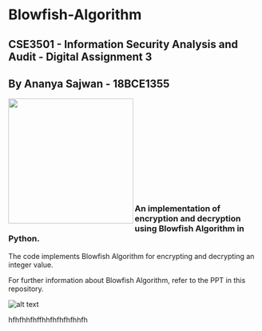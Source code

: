 # Blowfish-Algorithm

## CSE3501 - Information Security Analysis and Audit - Digital Assignment 3

## By Ananya Sajwan - 18BCE1355

<a href="url"><img src="https://cdn.pixabay.com/photo/2016/03/31/17/58/computer-1294045__340.png" align="left" height="250" width="250" ></a><br />
<br /><br /><br /><br /><br /><br /><br /><br /><br />
<br />

### An implementation of encryption and decryption using Blowfish Algorithm in Python.

The code implements Blowfish Algorithm for encrypting and decrypting an integer value. 

For further information about Blowfish Algorithm, refer to the PPT in this repository.

![alt text](https://ds055uzetaobb.cloudfront.net/brioche/uploads/YGMYM0gd0r-processencrypt1-new-pageresized.png?width=1200)

hfhfhhfhffhhfhfhfhfhhfh
